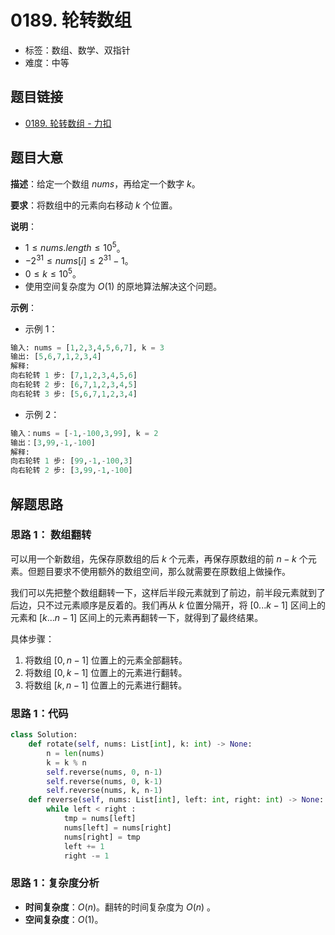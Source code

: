 # 0189. 轮转数组

- 标签：数组、数学、双指针
- 难度：中等

## 题目链接

- [0189. 轮转数组 - 力扣](https://leetcode.cn/problems/rotate-array/)

## 题目大意

**描述**：给定一个数组 $nums$，再给定一个数字 $k$。

**要求**：将数组中的元素向右移动 $k$ 个位置。

**说明**：

- $1 \le nums.length \le 10^5$。
- $-2^{31} \le nums[i] \le 2^{31} - 1$。
- $0 \le k \le 10^5$。
- 使用空间复杂度为 $O(1)$ 的原地算法解决这个问题。

**示例**：

- 示例 1：

```python
输入: nums = [1,2,3,4,5,6,7], k = 3
输出: [5,6,7,1,2,3,4]
解释:
向右轮转 1 步: [7,1,2,3,4,5,6]
向右轮转 2 步: [6,7,1,2,3,4,5]
向右轮转 3 步: [5,6,7,1,2,3,4]
```

- 示例 2：

```py
输入：nums = [-1,-100,3,99], k = 2
输出：[3,99,-1,-100]
解释: 
向右轮转 1 步: [99,-1,-100,3]
向右轮转 2 步: [3,99,-1,-100]
```

## 解题思路

### 思路 1： 数组翻转

可以用一个新数组，先保存原数组的后 $k$ 个元素，再保存原数组的前 $n - k$ 个元素。但题目要求不使用额外的数组空间，那么就需要在原数组上做操作。

我们可以先把整个数组翻转一下，这样后半段元素就到了前边，前半段元素就到了后边，只不过元素顺序是反着的。我们再从 $k$ 位置分隔开，将 $[0...k - 1]$ 区间上的元素和 $[k...n - 1]$ 区间上的元素再翻转一下，就得到了最终结果。

具体步骤：

1. 将数组 $[0, n - 1]$ 位置上的元素全部翻转。
2. 将数组 $[0, k - 1]$ 位置上的元素进行翻转。
3. 将数组 $[k, n - 1]$ 位置上的元素进行翻转。

### 思路 1：代码

```python
class Solution:
    def rotate(self, nums: List[int], k: int) -> None:
        n = len(nums)
        k = k % n
        self.reverse(nums, 0, n-1)
        self.reverse(nums, 0, k-1)
        self.reverse(nums, k, n-1)
    def reverse(self, nums: List[int], left: int, right: int) -> None:
        while left < right :
            tmp = nums[left]
            nums[left] = nums[right]
            nums[right] = tmp
            left += 1
            right -= 1
```

### 思路 1：复杂度分析

- **时间复杂度**：$O(n)$。翻转的时间复杂度为 $O(n)$ 。
- **空间复杂度**：$O(1)$。